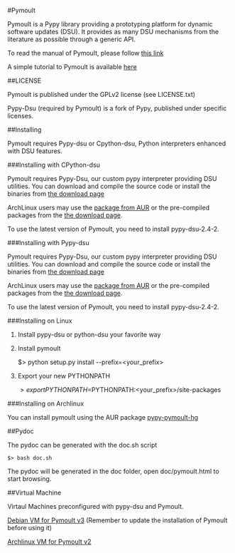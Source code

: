 #Pymoult

Pymoult is a Pypy library providing a prototyping platform for dynamic
software updates (DSU). It provides as many DSU mechanisms from the
literature as possible through a generic API.

To read the manual of Pymoult, please follow [this link](http://bitbucket.org/smartinezgd/pymoult/wiki/Pymoult%20manual)

A simple tutorial to Pymoult is available [here](http://bitbucket.org/smartinezgd/pymoult/wiki/A%20simple%20Pymoult%20tutorial)


##LICENSE


Pymoult is published under the GPLv2 license (see LICENSE.txt)

Pypy-Dsu (required by Pymoult) is a fork of Pypy, published under specific licenses.

##Installing

Pymoult requires Pypy-dsu or Cpython-dsu, Python interpreters enhanced
with DSU features.

###Installing with CPython-dsu

Pymoult requires Pypy-Dsu, our custom pypy interpreter providing DSU
utilities. You can download and compile the source code or install the
binaries from [the download page](https://bitbucket.org/smartinezgd/pymoult/downloads)

ArchLinux users may use the
[package from AUR](https://aur.archlinux.org/packages/pypy-dsu/) or
the pre-compiled packages from the
[the download page](https://bitbucket.org/smartinezgd/pymoult/downloads).

To use the latest version of Pymoult, you need to install pypy-dsu-2.4-2.

###Installing with Pypy-dsu

Pymoult requires Pypy-Dsu, our custom pypy interpreter providing DSU
utilities. You can download and compile the source code or install the
binaries from [the download page](https://bitbucket.org/smartinezgd/pymoult/downloads)

ArchLinux users may use the
[package from AUR](https://aur.archlinux.org/packages/pypy-dsu/) or
the pre-compiled packages from the
[the download page](https://bitbucket.org/smartinezgd/pymoult/downloads).

To use the latest version of Pymoult, you need to install pypy-dsu-2.4-2.

###Installing on Linux

1. Install pypy-dsu or python-dsu your favorite way

2. Install pymoult

	$> python setup.py install --prefix=<your_prefix>

3. Export your new PYTHONPATH
	
	$> export PYTHONPATH=$PYTHONPATH:<your_prefix>/site-packages	 


###Installing on Archlinux

You can install pymoult using the AUR package [pypy-pymoult-hg](https://aur.archlinux.org/packages/pypy-pymoult-hg/)


##Pydoc

The pydoc can be generated with the doc.sh script

	$> bash doc.sh

The pydoc will be generated in the doc folder, open doc/pymoult.html to start
browsing.

##Virtual Machine

Virtaul Machines preconfigured with pypy-dsu and Pymoult.

[Debian VM for Pymoult v3](https://partage.mines-telecom.fr/public.php?service=files&t=29660336d08df1374ee9ade5d2afede9&download) (Remember to update the installation of Pymoult before using it)

[Archlinux VM for Pymoult v2](https://partage.mines-telecom.fr/public.php?service=files&t=0ba628d67cf115064c39914f0b57dd08&download)

